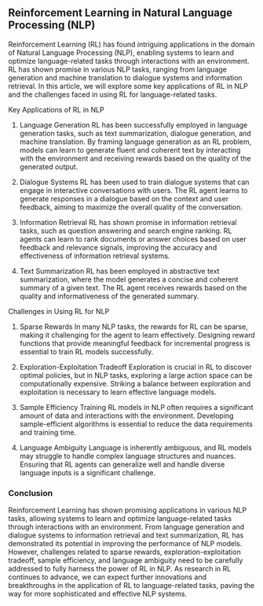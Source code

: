 ## Reinforcement Learning in Natural Language Processing (NLP)
Reinforcement Learning (RL) has found intriguing applications in the domain of Natural Language Processing (NLP), enabling systems to learn and optimize language-related tasks through interactions with an environment. RL has shown promise in various NLP tasks, ranging from language generation and machine translation to dialogue systems and information retrieval. In this article, we will explore some key applications of RL in NLP and the challenges faced in using RL for language-related tasks.

Key Applications of RL in NLP
1. Language Generation
RL has been successfully employed in language generation tasks, such as text summarization, dialogue generation, and machine translation. By framing language generation as an RL problem, models can learn to generate fluent and coherent text by interacting with the environment and receiving rewards based on the quality of the generated output.

2. Dialogue Systems
RL has been used to train dialogue systems that can engage in interactive conversations with users. The RL agent learns to generate responses in a dialogue based on the context and user feedback, aiming to maximize the overall quality of the conversation.

3. Information Retrieval
RL has shown promise in information retrieval tasks, such as question answering and search engine ranking. RL agents can learn to rank documents or answer choices based on user feedback and relevance signals, improving the accuracy and effectiveness of information retrieval systems.

4. Text Summarization
RL has been employed in abstractive text summarization, where the model generates a concise and coherent summary of a given text. The RL agent receives rewards based on the quality and informativeness of the generated summary.

Challenges in Using RL for NLP
1. Sparse Rewards
In many NLP tasks, the rewards for RL can be sparse, making it challenging for the agent to learn effectively. Designing reward functions that provide meaningful feedback for incremental progress is essential to train RL models successfully.

2. Exploration-Exploitation Tradeoff
Exploration is crucial in RL to discover optimal policies, but in NLP tasks, exploring a large action space can be computationally expensive. Striking a balance between exploration and exploitation is necessary to learn effective language models.

3. Sample Efficiency
Training RL models in NLP often requires a significant amount of data and interactions with the environment. Developing sample-efficient algorithms is essential to reduce the data requirements and training time.

4. Language Ambiguity
Language is inherently ambiguous, and RL models may struggle to handle complex language structures and nuances. Ensuring that RL agents can generalize well and handle diverse language inputs is a significant challenge.

### Conclusion
Reinforcement Learning has shown promising applications in various NLP tasks, allowing systems to learn and optimize language-related tasks through interactions with an environment. From language generation and dialogue systems to information retrieval and text summarization, RL has demonstrated its potential in improving the performance of NLP models. However, challenges related to sparse rewards, exploration-exploitation tradeoff, sample efficiency, and language ambiguity need to be carefully addressed to fully harness the power of RL in NLP. As research in RL continues to advance, we can expect further innovations and breakthroughs in the application of RL to language-related tasks, paving the way for more sophisticated and effective NLP systems.
